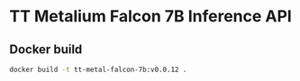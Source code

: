 # TT Metalium Falcon 7B Inference API

## Docker build

```bash
docker build -t tt-metal-falcon-7b:v0.0.12 .
```